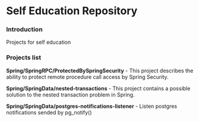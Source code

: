 # Self Education Repository

### Introduction

Projects for self education

### Projects list

**Spring/SpringRPC/ProtectedBySpringSecurity** - This project describes the ability to protect remote procedure call access by Spring Security.

**Spring/SpringData/nested-transactions** - This project contains a possible solution to the nested transaction problem in Spring.

**Spring/SpringData/postgres-notifications-listener** - Listen postgres notifications sended by pg_notify()
